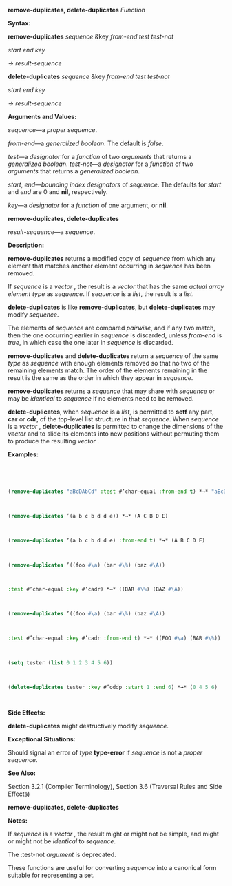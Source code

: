 **remove-duplicates, delete-duplicates** *Function* 



**Syntax:** 



**remove-duplicates** *sequence* &amp;key *from-end test test-not* 



*start end key* 



*→ result-sequence* 



**delete-duplicates** *sequence* &amp;key *from-end test test-not* 



*start end key* 



*→ result-sequence* 



**Arguments and Values:** 



*sequence*—a *proper sequence*. 



*from-end*—a *generalized boolean*. The default is *false*. 



*test*—a *designator* for a *function* of two *arguments* that returns a *generalized boolean*. *test-not*—a *designator* for a *function* of two *arguments* that returns a *generalized boolean*. 



*start*, *end*—*bounding index designators* of *sequence*. The defaults for *start* and *end* are 0 and **nil**, respectively. 



*key*—a *designator* for a *function* of one argument, or **nil**. 







 



 



**remove-duplicates, delete-duplicates** 



*result-sequence*—a *sequence*. 



**Description:** 



**remove-duplicates** returns a modified copy of *sequence* from which any element that matches another element occurring in *sequence* has been removed. 



If *sequence* is a *vector* , the result is a *vector* that has the same *actual array element type* as *sequence*. If *sequence* is a *list*, the result is a *list*. 



**delete-duplicates** is like **remove-duplicates**, but **delete-duplicates** may modify *sequence*. 



The elements of *sequence* are compared *pairwise*, and if any two match, then the one occurring earlier in *sequence* is discarded, unless *from-end* is *true*, in which case the one later in *sequence* is discarded. 



**remove-duplicates** and **delete-duplicates** return a *sequence* of the same *type* as *sequence* with enough elements removed so that no two of the remaining elements match. The order of the elements remaining in the result is the same as the order in which they appear in *sequence*. 



**remove-duplicates** returns a *sequence* that may share with *sequence* or may be *identical* to *sequence* if no elements need to be removed. 



**delete-duplicates**, when *sequence* is a *list*, is permitted to **setf** any part, **car** or **cdr**, of the top-level list structure in that *sequence*. When *sequence* is a *vector* , **delete-duplicates** is permitted to change the dimensions of the *vector* and to slide its elements into new positions without permuting them to produce the resulting *vector* . 



**Examples:**
```lisp
 



(remove-duplicates "aBcDAbCd" :test #’char-equal :from-end t) *→* "aBcD" 



(remove-duplicates ’(a b c b d d e)) *→* (A C B D E) 



(remove-duplicates ’(a b c b d d e) :from-end t) *→* (A B C D E) 



(remove-duplicates ’((foo #\a) (bar #\%) (baz #\A)) 



:test #’char-equal :key #’cadr) *→* ((BAR #\%) (BAZ #\A)) 



(remove-duplicates ’((foo #\a) (bar #\%) (baz #\A)) 



:test #’char-equal :key #’cadr :from-end t) *→* ((FOO #\a) (BAR #\%)) 



(setq tester (list 0 1 2 3 4 5 6)) 



(delete-duplicates tester :key #’oddp :start 1 :end 6) *→* (0 4 5 6) 




```
**Side Effects:** 



**delete-duplicates** might destructively modify *sequence*. 



**Exceptional Situations:** 



Should signal an error of *type* **type-error** if *sequence* is not a *proper sequence*. 



**See Also:** 



Section 3.2.1 (Compiler Terminology), Section 3.6 (Traversal Rules and Side Effects) 



 



 



**remove-duplicates, delete-duplicates** 



**Notes:** 



If *sequence* is a *vector* , the result might or might not be simple, and might or might not be *identical* to *sequence*. 



The :test-not *argument* is deprecated. 



These functions are useful for converting *sequence* into a canonical form suitable for representing a set. 







 



 





